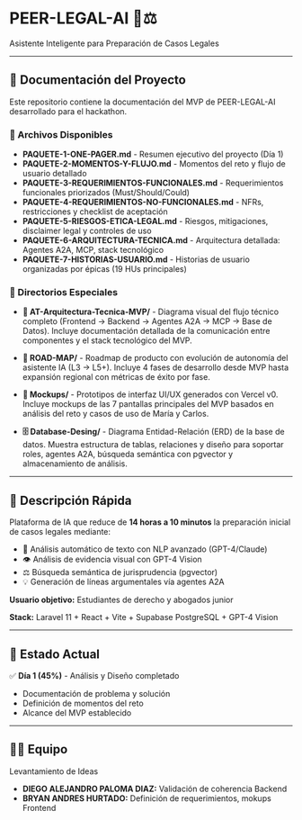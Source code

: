 # PEER-LEGAL-AI 🤖⚖️

Asistente Inteligente para Preparación de Casos Legales

---

## 📁 Documentación del Proyecto

Este repositorio contiene la documentación del MVP de PEER-LEGAL-AI desarrollado para el hackathon.

### 📄 Archivos Disponibles

- **PAQUETE-1-ONE-PAGER.md** - Resumen ejecutivo del proyecto (Día 1)
- **PAQUETE-2-MOMENTOS-Y-FLUJO.md** - Momentos del reto y flujo de usuario detallado
- **PAQUETE-3-REQUERIMIENTOS-FUNCIONALES.md** - Requerimientos funcionales priorizados (Must/Should/Could)
- **PAQUETE-4-REQUERIMIENTOS-NO-FUNCIONALES.md** - NFRs, restricciones y checklist de aceptación
- **PAQUETE-5-RIESGOS-ETICA-LEGAL.md** - Riesgos, mitigaciones, disclaimer legal y controles de uso
- **PAQUETE-6-ARQUITECTURA-TECNICA.md** - Arquitectura detallada: Agentes A2A, MCP, stack tecnológico
- **PAQUETE-7-HISTORIAS-USUARIO.md** - Historias de usuario organizadas por épicas (19 HUs principales)

### 📁 Directorios Especiales

- **📐 AT-Arquitectura-Tecnica-MVP/** - Diagrama visual del flujo técnico completo (Frontend → Backend → Agentes A2A → MCP → Base de Datos). Incluye documentación detallada de la comunicación entre componentes y el stack tecnológico del MVP.

- **🚀 ROAD-MAP/** - Roadmap de producto con evolución de autonomía del asistente IA (L3 → L5+). Incluye 4 fases de desarrollo desde MVP hasta expansión regional con métricas de éxito por fase.

- **🎨 Mockups/** - Prototipos de interfaz UI/UX generados con Vercel v0. Incluye mockups de las 7 pantallas principales del MVP basados en análisis del reto y casos de uso de María y Carlos.

- **🗄️ Database-Desing/** - Diagrama Entidad-Relación (ERD) de la base de datos. Muestra estructura de tablas, relaciones y diseño para soportar roles, agentes A2A, búsqueda semántica con pgvector y almacenamiento de análisis.

---

## 🎯 Descripción Rápida

Plataforma de IA que reduce de **14 horas a 10 minutos** la preparación inicial de casos legales mediante:

- 📝 Análisis automático de texto con NLP avanzado (GPT-4/Claude)
- 👁️ Análisis de evidencia visual con GPT-4 Vision
- ⚖️ Búsqueda semántica de jurisprudencia (pgvector)
- 💡 Generación de líneas argumentales vía agentes A2A

**Usuario objetivo:** Estudiantes de derecho y abogados junior

**Stack:** Laravel 11 + React + Vite + Supabase PostgreSQL + GPT-4 Vision

---

## 🚀 Estado Actual

✅ **Día 1 (45%)** - Análisis y Diseño completado
- Documentación de problema y solución
- Definición de momentos del reto
- Alcance del MVP establecido

---

## 👨‍💻 Equipo

Levantamiento de Ideas 

- **DIEGO ALEJANDRO PALOMA DIAZ:** Validación de coherencia Backend
- **BRYAN ANDRES HURTADO:** Definición de requerimientos, mokups Frontend 
